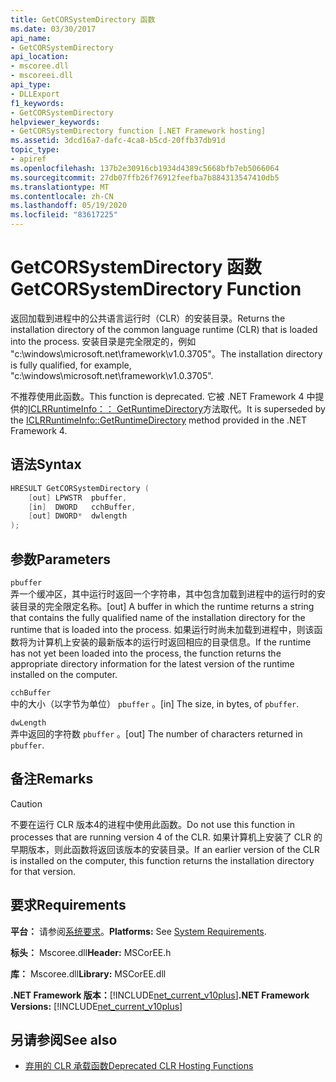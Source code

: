 ```yaml
---
title: GetCORSystemDirectory 函数
ms.date: 03/30/2017
api_name:
- GetCORSystemDirectory
api_location:
- mscoree.dll
- mscoreei.dll
api_type:
- DLLExport
f1_keywords:
- GetCORSystemDirectory
helpviewer_keywords:
- GetCORSystemDirectory function [.NET Framework hosting]
ms.assetid: 3dcd16a7-dafc-4ca8-b5cd-20ffb37db91d
topic_type:
- apiref
ms.openlocfilehash: 137b2e30916cb1934d4389c5668bfb7eb5066064
ms.sourcegitcommit: 27db07ffb26f76912feefba7b884313547410db5
ms.translationtype: MT
ms.contentlocale: zh-CN
ms.lasthandoff: 05/19/2020
ms.locfileid: "83617225"
---
```

# <a name="getcorsystemdirectory-function"></a><span data-ttu-id="de1d9-102">GetCORSystemDirectory 函数</span><span class="sxs-lookup"><span data-stu-id="de1d9-102">GetCORSystemDirectory Function</span></span>
<span data-ttu-id="de1d9-103">返回加载到进程中的公共语言运行时（CLR）的安装目录。</span><span class="sxs-lookup"><span data-stu-id="de1d9-103">Returns the installation directory of the common language runtime (CLR) that is loaded into the process.</span></span> <span data-ttu-id="de1d9-104">安装目录是完全限定的，例如 "c:\windows\microsoft.net\framework\v1.0.3705"。</span><span class="sxs-lookup"><span data-stu-id="de1d9-104">The installation directory is fully qualified, for example, "c:\windows\microsoft.net\framework\v1.0.3705".</span></span>  
  
 <span data-ttu-id="de1d9-105">不推荐使用此函数。</span><span class="sxs-lookup"><span data-stu-id="de1d9-105">This function is deprecated.</span></span> <span data-ttu-id="de1d9-106">它被 .NET Framework 4 中提供的[ICLRRuntimeInfo：： GetRuntimeDirectory](iclrruntimeinfo-getruntimedirectory-method.md)方法取代。</span><span class="sxs-lookup"><span data-stu-id="de1d9-106">It is superseded by the [ICLRRuntimeInfo::GetRuntimeDirectory](iclrruntimeinfo-getruntimedirectory-method.md) method provided in the .NET Framework 4.</span></span>  
  
## <a name="syntax"></a><span data-ttu-id="de1d9-107">语法</span><span class="sxs-lookup"><span data-stu-id="de1d9-107">Syntax</span></span>  
  
```cpp  
HRESULT GetCORSystemDirectory (
    [out] LPWSTR  pbuffer,
    [in]  DWORD   cchBuffer,
    [out] DWORD*  dwlength  
);
```  
  
## <a name="parameters"></a><span data-ttu-id="de1d9-108">参数</span><span class="sxs-lookup"><span data-stu-id="de1d9-108">Parameters</span></span>  
 `pbuffer`  
 <span data-ttu-id="de1d9-109">弄一个缓冲区，其中运行时返回一个字符串，其中包含加载到进程中的运行时的安装目录的完全限定名称。</span><span class="sxs-lookup"><span data-stu-id="de1d9-109">[out] A buffer in which the runtime returns a string that contains the fully qualified name of the installation directory for the runtime that is loaded into the process.</span></span> <span data-ttu-id="de1d9-110">如果运行时尚未加载到进程中，则该函数将为计算机上安装的最新版本的运行时返回相应的目录信息。</span><span class="sxs-lookup"><span data-stu-id="de1d9-110">If the runtime has not yet been loaded into the process, the function returns the appropriate directory information for the latest version of the runtime installed on the computer.</span></span>  
  
 `cchBuffer`  
 <span data-ttu-id="de1d9-111">中的大小（以字节为单位） `pbuffer` 。</span><span class="sxs-lookup"><span data-stu-id="de1d9-111">[in] The size, in bytes, of `pbuffer`.</span></span>  
  
 `dwLength`  
 <span data-ttu-id="de1d9-112">弄中返回的字符数 `pbuffer` 。</span><span class="sxs-lookup"><span data-stu-id="de1d9-112">[out] The number of characters returned in `pbuffer`.</span></span>  
  
## <a name="remarks"></a><span data-ttu-id="de1d9-113">备注</span><span class="sxs-lookup"><span data-stu-id="de1d9-113">Remarks</span></span>  
  
> [!CAUTION]
> <span data-ttu-id="de1d9-114">不要在运行 CLR 版本4的进程中使用此函数。</span><span class="sxs-lookup"><span data-stu-id="de1d9-114">Do not use this function in processes that are running version 4 of the CLR.</span></span> <span data-ttu-id="de1d9-115">如果计算机上安装了 CLR 的早期版本，则此函数将返回该版本的安装目录。</span><span class="sxs-lookup"><span data-stu-id="de1d9-115">If an earlier version of the CLR is installed on the computer, this function returns the installation directory for that version.</span></span>  
  
## <a name="requirements"></a><span data-ttu-id="de1d9-116">要求</span><span class="sxs-lookup"><span data-stu-id="de1d9-116">Requirements</span></span>  
 <span data-ttu-id="de1d9-117">**平台：** 请参阅[系统要求](../../get-started/system-requirements.md)。</span><span class="sxs-lookup"><span data-stu-id="de1d9-117">**Platforms:** See [System Requirements](../../get-started/system-requirements.md).</span></span>  
  
 <span data-ttu-id="de1d9-118">**标头：** Mscoree.dll</span><span class="sxs-lookup"><span data-stu-id="de1d9-118">**Header:** MSCorEE.h</span></span>  
  
 <span data-ttu-id="de1d9-119">**库：** Mscoree.dll</span><span class="sxs-lookup"><span data-stu-id="de1d9-119">**Library:** MSCorEE.dll</span></span>  
  
 <span data-ttu-id="de1d9-120">**.NET Framework 版本：**[!INCLUDE[net_current_v10plus](../../../../includes/net-current-v10plus-md.md)]</span><span class="sxs-lookup"><span data-stu-id="de1d9-120">**.NET Framework Versions:** [!INCLUDE[net_current_v10plus](../../../../includes/net-current-v10plus-md.md)]</span></span>  
  
## <a name="see-also"></a><span data-ttu-id="de1d9-121">另请参阅</span><span class="sxs-lookup"><span data-stu-id="de1d9-121">See also</span></span>

- [<span data-ttu-id="de1d9-122">弃用的 CLR 承载函数</span><span class="sxs-lookup"><span data-stu-id="de1d9-122">Deprecated CLR Hosting Functions</span></span>](deprecated-clr-hosting-functions.md)
